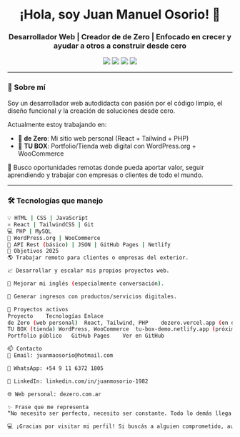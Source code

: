 <h1 align="center">¡Hola, soy Juan Manuel Osorio! 👋</h1>
<h3 align="center">Desarrollador Web | Creador de <strong>de Zero</strong> | Enfocado en crecer y ayudar a otros a construir desde cero</h3>

<p align="center">
  <img src="https://img.shields.io/badge/React-blue?style=for-the-badge&logo=react&logoColor=white" />
  <img src="https://img.shields.io/badge/Tailwind-06B6D4?style=for-the-badge&logo=tailwind-css&logoColor=white" />
  <img src="https://img.shields.io/badge/PHP-777BB4?style=for-the-badge&logo=php&logoColor=white" />
  <img src="https://img.shields.io/badge/WordPress-21759B?style=for-the-badge&logo=wordpress&logoColor=white" />
</p>

---

### 🧠 Sobre mí

Soy un desarrollador web autodidacta con pasión por el código limpio, el diseño funcional y la creación de soluciones desde cero.

Actualmente estoy trabajando en:
- 🚀 **de Zero**: Mi sitio web personal (React + Tailwind + PHP)
- 🛒 **TU BOX**: Portfolio/Tienda web digital con WordPress.org + WooCommerce

🎯 Busco oportunidades remotas donde pueda aportar valor, seguir aprendiendo y trabajar con empresas o clientes de todo el mundo.

---

### 🛠️ Tecnologías que manejo

```bash
💡 HTML | CSS | JavaScript
⚛️ React | TailwindCSS | Git
💻 PHP | MySQL
📝 WordPress.org | WooCommerce
🔌 API Rest (básico) | JSON | GitHub Pages | Netlify
📌 Objetivos 2025
🌎 Trabajar remoto para clientes o empresas del exterior.

📈 Desarrollar y escalar mis propios proyectos web.

💬 Mejorar mi inglés (especialmente conversación).

💸 Generar ingresos con productos/servicios digitales.

🧰 Proyectos activos
Proyecto	Tecnologías	Enlace
de Zero (web personal)	React, Tailwind, PHP	dezero.vercel.app (en desarrollo)
TU BOX (tienda)	WordPress, WooCommerce	tu-box-demo.netlify.app (próximamente)
Portfolio público	GitHub Pages	Ver en GitHub

📫 Contacto
📧 Email: juanmaosorio@hotmail.com

💬 WhatsApp: +54 9 11 6372 1805

🔗 LinkedIn: linkedin.com/in/juanmosorio-1982

🌐 Web personal: dezero.com.ar

✨ Frase que me representa
“No necesito ser perfecto, necesito ser constante. Todo lo demás llega con el tiempo.”

💻 ¡Gracias por visitar mi perfil! Si buscás a alguien comprometido, autodidacta y creativo, hablemos. 
